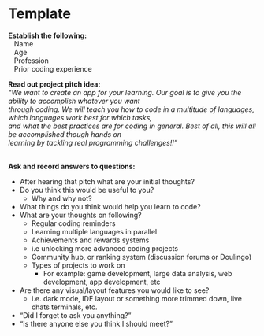 # Template
__Establish the following:__\
&nbsp;&nbsp;&nbsp;Name\
&nbsp;&nbsp;&nbsp;Age\
&nbsp;&nbsp;&nbsp;Profession\
&nbsp;&nbsp;&nbsp;Prior coding experience


__Read out project pitch idea:__\
_"We want to create an app for your learning. Our goal is to give you the ability to accomplish whatever you want \
through coding. We will teach you how to code in a multitude of languages, which languages work best for which tasks, \
and what the best practices are for coding in general. Best of all, this will all be accomplished though hands on \
learning by tackling real programming challenges!!”_

\
__Ask and record answers to questions:__
- After hearing that pitch what are your initial thoughts?
- Do you think this would be useful to you?
  - Why and why not?
- What things do you think would help you learn to code?
- What are your thoughts on following?
  - Regular coding reminders
  - Learning multiple languages in parallel
  - Achievements and rewards systems 
  - i.e unlocking more advanced coding projects 
  - Community hub, or ranking system (discussion forums or Doulingo) 
  - Types of projects to work on 
    - For example: game development, large data analysis, web development, app development, etc 
- Are there any visual/layout features you would like to see? 
  - i.e. dark mode, IDE layout or something more trimmed down, live chats terminals, etc. 
- “Did I forget to ask you anything?” 
- “Is there anyone else you think I should meet?”
